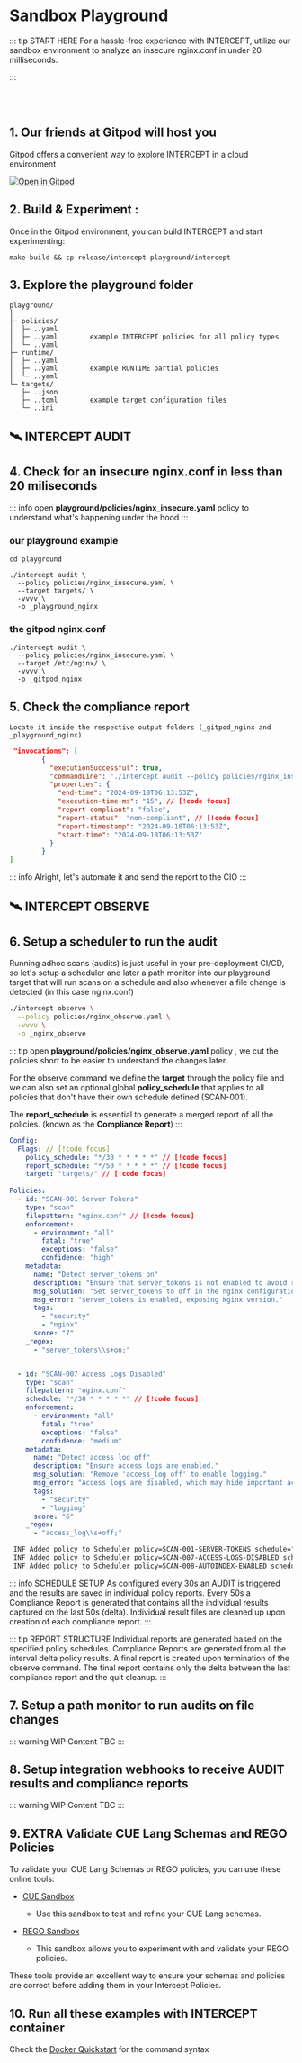 # Sandbox Playground

::: tip START HERE
For a hassle-free experience with INTERCEPT, utilize our sandbox environment to analyze an insecure nginx.conf in under 20 milliseconds.

:::


<br><br>

## 1. Our friends at Gitpod will host you 

Gitpod offers a convenient way to explore INTERCEPT in a cloud environment

[![Open in Gitpod](https://gitpod.io/button/open-in-gitpod.svg)](https://gitpod.io/#https://github.com/xfhg/intercept)

## 2. Build & Experiment :

Once in the Gitpod environment, you can build INTERCEPT and start experimenting:

```
make build && cp release/intercept playground/intercept
```

## 3. Explore the playground folder

```sh{3,11}
playground/
│
├─ policies/
│  ├─ ..yaml
│  ├─ ..yaml        example INTERCEPT policies for all policy types
│  └─ ..yaml
├─ runtime/
│  ├─ ..yaml
│  ├─ ..yaml        example RUNTIME partial policies 
│  └─ ..yaml
└─ targets/
   ├─ ..json
   ├─ ..toml        example target configuration files
   └─ ..ini
```
## 🛰️ INTERCEPT AUDIT

## 4. Check for an insecure nginx.conf in less than 20 miliseconds

::: info
open **playground/policies/nginx_insecure.yaml** policy to understand what's happening under the hood
:::

### our playground example

```sh{5}
cd playground

./intercept audit \
  --policy policies/nginx_insecure.yaml \
  --target targets/ \
  -vvvv \
  -o _playground_nginx
```

### the gitpod nginx.conf

```sh{3}
./intercept audit \
  --policy policies/nginx_insecure.yaml \
  --target /etc/nginx/ \
  -vvvv \
  -o _gitpod_nginx
```


## 5. Check the compliance report

```
Locate it inside the respective output folders (_gitpod_nginx and _playground_nginx)
```

```json
 "invocations": [
        {
          "executionSuccessful": true,
          "commandLine": "./intercept audit --policy policies/nginx_insecure.yaml --target /etc/nginx/ -vvvv -o _gitpod_nginx",
          "properties": {
            "end-time": "2024-09-18T06:13:53Z",
            "execution-time-ms": "15", // [!code focus]
            "report-compliant": "false",
            "report-status": "non-compliant", // [!code focus]
            "report-timestamp": "2024-09-18T06:13:53Z",
            "start-time": "2024-09-18T06:13:53Z"
          }
        }
]
```

::: info
Alright, let's automate it and send the report to the CIO
:::

## 🛰️ INTERCEPT OBSERVE

## 6. Setup a scheduler to run the audit

Running adhoc scans (audits) is just useful in your pre-deployment CI/CD, so let's setup a scheduler and later a path monitor into our playground target that will run scans on a schedule and also whenever a file change is detected (in this case nginx.conf)


```sh
./intercept observe \
  --policy policies/nginx_observe.yaml \
  -vvvv \
  -o _nginx_observe
```

::: tip
open **playground/policies/nginx_observe.yaml** policy , we cut the policies short to be easier to understand the changes later.

For the observe command we define the **target** through the policy file and we can also set an optional global **policy_schedule** that applies to all policies that don't have their own schedule defined (SCAN-001).

The **report_schedule** is essential to generate a merged report of all the policies. (known as the **Compliance Report**)
:::


```yaml
Config: 
  Flags: // [!code focus]
    policy_schedule: "*/30 * * * * *" // [!code focus]
    report_schedule: "*/50 * * * * *" // [!code focus]
    target: "targets/" // [!code focus]
 
Policies:
  - id: "SCAN-001 Server Tokens"
    type: "scan"
    filepattern: "nginx.conf" // [!code focus]
    enforcement:
      - environment: "all"
        fatal: "true"
        exceptions: "false"
        confidence: "high"
    metadata:
      name: "Detect server_tokens on"
      description: "Ensure that server_tokens is not enabled to avoid revealing version info."
      msg_solution: "Set server_tokens to off in the nginx configuration."
      msg_error: "server_tokens is enabled, exposing Nginx version."
      tags:
        - "security"
        - "nginx"
      score: "7"
    _regex:
      - "server_tokens\\s+on;"


  - id: "SCAN-007 Access Logs Disabled"
    type: "scan"
    filepattern: "nginx.conf"
    schedule: "*/30 * * * * *" // [!code focus]
    enforcement:
      - environment: "all"
        fatal: "true"
        exceptions: "false"
        confidence: "medium"
    metadata:
      name: "Detect access_log off"
      description: "Ensure access logs are enabled."
      msg_solution: "Remove 'access_log off' to enable logging."
      msg_error: "Access logs are disabled, which may hide important access data."
      tags:
        - "security"
        - "logging"
      score: "6"
    _regex:
      - "access_log\\s+off;"
```

```sh
 INF Added policy to Scheduler policy=SCAN-001-SERVER-TOKENS schedule="*/30 * * * * *"
 INF Added policy to Scheduler policy=SCAN-007-ACCESS-LOGS-DISABLED schedule="*/30 * * * * *"
 INF Added policy to Scheduler policy=SCAN-008-AUTOINDEX-ENABLED schedule="*/30 * * * * *"
```

::: info SCHEDULE SETUP
As configured every 30s an AUDIT is triggered and the results are saved in individual policy reports. Every 50s a Compliance Report is generated that contains all the individual results captured on the last 50s (delta). Individual result files are cleaned up upon creation of each compliance report.
:::


::: tip REPORT STRUCTURE
Individual reports are generated based on the specified policy schedules. Compliance Reports are generated from all the interval delta policy results. A final report is created upon termination of the observe command. The final report contains only the delta between the last compliance report and the quit cleanup.
:::

## 7. Setup a path monitor to run audits on file changes

::: warning WIP
Content TBC
:::

## 8. Setup integration webhooks to receive AUDIT results and compliance reports

::: warning WIP
Content TBC
:::

## 9. EXTRA Validate CUE Lang Schemas and REGO Policies

To validate your CUE Lang Schemas or REGO policies, you can use these online tools:


- [CUE Sandbox](https://cuelang.org/play/#cue@export@cue)
    - Use this sandbox to test and refine your CUE Lang schemas.

- [REGO Sandbox](https://play.openpolicyagent.org/p/ZWGVA8oCSE)
    - This sandbox allows you to experiment with and validate your REGO policies.


These tools provide an excellent way to ensure your schemas and policies are correct before adding them in your Intercept Policies.

## 10. Run all these examples with INTERCEPT container

Check the [Docker Quickstart](docker-quickstart) for the command syntax